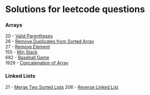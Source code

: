 # Solutions for leetcode questions

### Arrays
20 - [Valid Parentheses](https://leetcode.com/problems/valid-parentheses/) <br>
26 - [Remove Duplicates from Sorted Array](https://leetcode.com/problems/remove-duplicates-from-sorted-array/) <br>
27 - [Remove Element](https://leetcode.com/problems/remove-element/) <br>
155 - [Min Stack](https://leetcode.com/problems/min-stack/) <br>
682 - [Baseball Game](https://leetcode.com/problems/baseball-game/) <br>
1929 - [Concatenation of Array](https://leetcode.com/problems/concatenation-of-array/) <br>

### Linked Lists
21 - [Merge Two Sorted Lists](https://leetcode.com/problems/merge-two-sorted-lists/)
206 - [Reverse Linked List](https://leetcode.com/problems/reverse-linked-list/)
